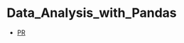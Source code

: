 # Data_Analysis_with_Pandas

+ [PR](https://github.com/BelalElolahi/Data_Analysis_with_Pandas/pull/2)
